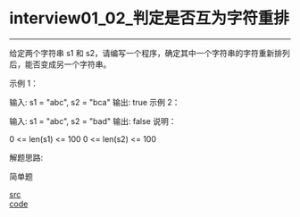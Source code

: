 # interview01_02_判定是否互为字符重排

---


给定两个字符串 s1 和 s2，请编写一个程序，确定其中一个字符串的字符重新排列后，能否变成另一个字符串。

示例 1：

输入: s1 = "abc", s2 = "bca"
输出: true 
示例 2：

输入: s1 = "abc", s2 = "bad"
输出: false
说明：

0 <= len(s1) <= 100
0 <= len(s2) <= 100


解题思路:

简单题

[src](https://leetcode-cn.com/problems/check-permutation-lcci/) <br>
[code](code/interview01_02.c) <br>
